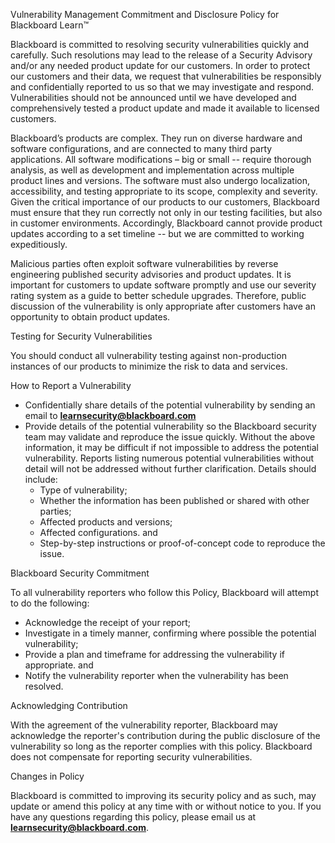 Vulnerability Management Commitment and Disclosure Policy for Blackboard Learn™

Blackboard is committed to resolving security vulnerabilities quickly and carefully. Such resolutions may lead to the release of a Security Advisory and/or any needed product update for our customers. In order to protect our customers and their data, we request that vulnerabilities be responsibly and confidentially reported to us so that we may investigate and respond. Vulnerabilities should not be announced until we have developed and comprehensively tested a product update and made it available to licensed customers.

Blackboard’s products are complex. They run on diverse hardware and software configurations, and are connected to many third party applications. All software modifications – big or small -- require thorough analysis, as well as development and implementation across multiple product lines and versions. The software must also undergo localization, accessibility, and testing appropriate to its scope, complexity and severity. Given the critical importance of our products to our customers, Blackboard must ensure that they run correctly not only in our testing facilities, but also in customer environments. Accordingly, Blackboard cannot provide product updates according to a set timeline -- but we are committed to working expeditiously.

Malicious parties often exploit software vulnerabilities by reverse engineering published security advisories and product updates. It is important for customers to update software promptly and use our severity rating system as a guide to better schedule upgrades. Therefore, public discussion of the vulnerability is only appropriate after customers have an opportunity to obtain product updates.

Testing for Security Vulnerabilities

You should conduct all vulnerability testing against non-production instances of our products to minimize the risk to data and services.

How to Report a Vulnerability

*   Confidentially share details of the potential vulnerability by sending an email to **learnsecurity@blackboard.com**
*   Provide details of the potential vulnerability so the Blackboard security team may validate and reproduce the issue quickly. Without the above information, it may be difficult if not impossible to address the potential vulnerability. Reports listing numerous potential vulnerabilities without detail will not be addressed without further clarification. Details should include:
    *   Type of vulnerability;
    *   Whether the information has been published or shared with other parties;
    *   Affected products and versions;
    *   Affected configurations. and
    *   Step-by-step instructions or proof-of-concept code to reproduce the issue.

Blackboard Security Commitment

To all vulnerability reporters who follow this Policy, Blackboard will attempt to do the following:

*   Acknowledge the receipt of your report;
*   Investigate in a timely manner, confirming where possible the potential vulnerability;
*   Provide a plan and timeframe for addressing the vulnerability if appropriate. and
*   Notify the vulnerability reporter when the vulnerability has been resolved.

Acknowledging Contribution

With the agreement of the vulnerability reporter, Blackboard may acknowledge the reporter's contribution during the public disclosure of the vulnerability so long as the reporter complies with this policy. Blackboard does not compensate for reporting security vulnerabilities.

Changes in Policy

Blackboard is committed to improving its security policy and as such, may update or amend this policy at any time with or without notice to you. If you have any questions regarding this policy, please email us at **learnsecurity@blackboard.com**.